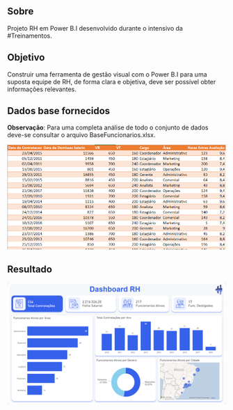 ## Sobre
Projeto RH em Power B.I desenvolvido durante o intensivo da #Treinamentos.

## Objetivo
Construir uma ferramenta de gestão visual com o Power B.I para uma suposta equipe de RH, de forma clara e objetiva, deve ser possível obter informações relevantes.

## Dados base fornecidos
<b>Observação</b>: Para uma completa análise de todo o conjunto de dados deve-se consultar o arquivo BaseFuncionarios.xlsx.

<p align="center">
  <img  src="prints/dados_base.png">
</p>

## Resultado 

<p align="center">
  <img  src="prints/Dashboard_final.png">
</p>
